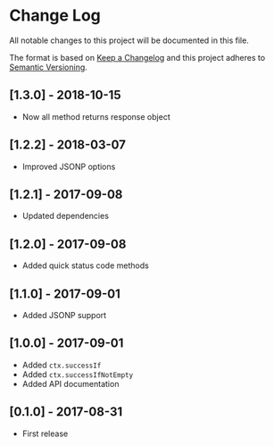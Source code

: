 # Change Log
All notable changes to this project will be documented in this file.

The format is based on [Keep a Changelog](http://keepachangelog.com/)
and this project adheres to [Semantic Versioning](http://semver.org/).

## [1.3.0] - 2018-10-15
- Now all method returns response object

## [1.2.2] - 2018-03-07
- Improved JSONP options

## [1.2.1] - 2017-09-08
- Updated dependencies

## [1.2.0] - 2017-09-08
- Added quick status code methods

## [1.1.0] - 2017-09-01
- Added JSONP support

## [1.0.0] - 2017-09-01
- Added `ctx.successIf`
- Added `ctx.successIfNotEmpty`
- Added API documentation

## [0.1.0] - 2017-08-31
- First release